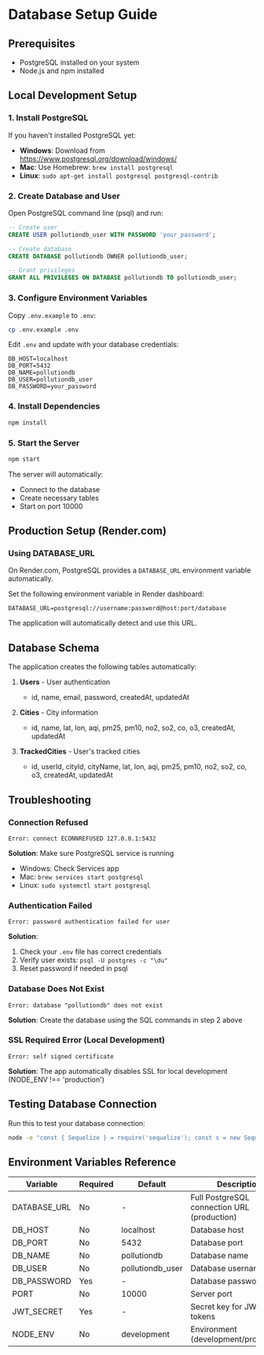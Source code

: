 # Database Setup Guide

## Prerequisites
- PostgreSQL installed on your system
- Node.js and npm installed

## Local Development Setup

### 1. Install PostgreSQL
If you haven't installed PostgreSQL yet:
- **Windows**: Download from https://www.postgresql.org/download/windows/
- **Mac**: Use Homebrew: `brew install postgresql`
- **Linux**: `sudo apt-get install postgresql postgresql-contrib`

### 2. Create Database and User

Open PostgreSQL command line (psql) and run:

```sql
-- Create user
CREATE USER pollutiondb_user WITH PASSWORD 'your_password';

-- Create database
CREATE DATABASE pollutiondb OWNER pollutiondb_user;

-- Grant privileges
GRANT ALL PRIVILEGES ON DATABASE pollutiondb TO pollutiondb_user;
```

### 3. Configure Environment Variables

Copy `.env.example` to `.env`:
```bash
cp .env.example .env
```

Edit `.env` and update with your database credentials:
```env
DB_HOST=localhost
DB_PORT=5432
DB_NAME=pollutiondb
DB_USER=pollutiondb_user
DB_PASSWORD=your_password
```

### 4. Install Dependencies
```bash
npm install
```

### 5. Start the Server
```bash
npm start
```

The server will automatically:
- Connect to the database
- Create necessary tables
- Start on port 10000

## Production Setup (Render.com)

### Using DATABASE_URL
On Render.com, PostgreSQL provides a `DATABASE_URL` environment variable automatically.

Set the following environment variable in Render dashboard:
```
DATABASE_URL=postgresql://username:password@host:port/database
```

The application will automatically detect and use this URL.

## Database Schema

The application creates the following tables automatically:

1. **Users** - User authentication
   - id, name, email, password, createdAt, updatedAt

2. **Cities** - City information
   - id, name, lat, lon, aqi, pm25, pm10, no2, so2, co, o3, createdAt, updatedAt

3. **TrackedCities** - User's tracked cities
   - id, userId, cityId, cityName, lat, lon, aqi, pm25, pm10, no2, so2, co, o3, createdAt, updatedAt

## Troubleshooting

### Connection Refused
```
Error: connect ECONNREFUSED 127.0.0.1:5432
```
**Solution**: Make sure PostgreSQL service is running
- Windows: Check Services app
- Mac: `brew services start postgresql`
- Linux: `sudo systemctl start postgresql`

### Authentication Failed
```
Error: password authentication failed for user
```
**Solution**: 
1. Check your `.env` file has correct credentials
2. Verify user exists: `psql -U postgres -c "\du"`
3. Reset password if needed in psql

### Database Does Not Exist
```
Error: database "pollutiondb" does not exist
```
**Solution**: Create the database using the SQL commands in step 2 above

### SSL Required Error (Local Development)
```
Error: self signed certificate
```
**Solution**: The app automatically disables SSL for local development (NODE_ENV !== 'production')

## Testing Database Connection

Run this to test your database connection:
```bash
node -e "const { Sequelize } = require('sequelize'); const s = new Sequelize('pollutiondb', 'pollutiondb_user', 'your_password', { host: 'localhost', dialect: 'postgres' }); s.authenticate().then(() => console.log('✅ Connected')).catch(e => console.error('❌ Error:', e.message));"
```

## Environment Variables Reference

| Variable | Required | Default | Description |
|----------|----------|---------|-------------|
| DATABASE_URL | No | - | Full PostgreSQL connection URL (production) |
| DB_HOST | No | localhost | Database host |
| DB_PORT | No | 5432 | Database port |
| DB_NAME | No | pollutiondb | Database name |
| DB_USER | No | pollutiondb_user | Database username |
| DB_PASSWORD | Yes | - | Database password |
| PORT | No | 10000 | Server port |
| JWT_SECRET | Yes | - | Secret key for JWT tokens |
| NODE_ENV | No | development | Environment (development/production) |
